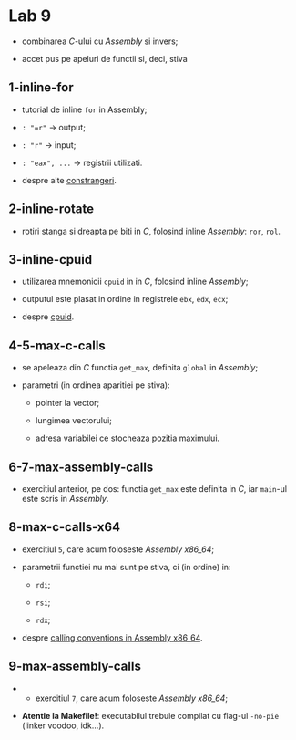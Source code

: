 # Lab 9

- combinarea *C*-ului cu *Assembly* si invers;

- accet pus pe apeluri de functii si, deci, stiva

## 1-inline-for

- tutorial de inline `for` in Assembly;

- `: "=r"` -> output;

- `: "r"` -> input;

- `: "eax", ...` -> registrii utilizati.

- despre alte [constrangeri](https://gcc.gnu.org/onlinedocs/gcc/Simple-Constraints.html#Simple-Constraints).

## 2-inline-rotate

- rotiri stanga si dreapta pe biti in *C*, folosind inline *Assembly*: `ror`, `rol`.

## 3-inline-cpuid

- utilizarea mnemonicii `cpuid` in in *C*, folosind inline *Assembly*;

- outputul este plasat in ordine in registrele `ebx`, `edx`, `ecx`;

- despre [cpuid](https://wiki.osdev.org/CPUID).

## 4-5-max-c-calls

- se apeleaza din *C* functia `get_max`, definita `global` in *Assembly*;

- parametri (in ordinea aparitiei pe stiva):
	- pointer la vector;

	- lungimea vectorului;

	- adresa variabilei ce stocheaza pozitia maximului.

## 6-7-max-assembly-calls

- exercitiul anterior, pe dos: functia `get_max` este definita in *C*, iar `main`-ul este scris in *Assembly*.

## 8-max-c-calls-x64

- exercitiul `5`, care acum foloseste *Assembly x86_64*;

- parametrii functiei nu mai sunt pe stiva, ci (in ordine) in:

	- `rdi`;

	- `rsi`;

	- `rdx`;

- despre [calling conventions in Assembly x86_64](https://en.wikipedia.org/wiki/X86_calling_conventions#System_V_AMD64_ABI).

## 9-max-assembly-calls

- - exercitiul `7`, care acum foloseste *Assembly x86_64*;

- **Atentie la Makefile!**: executabilul trebuie compilat cu flag-ul `-no-pie` (linker voodoo, idk...).
